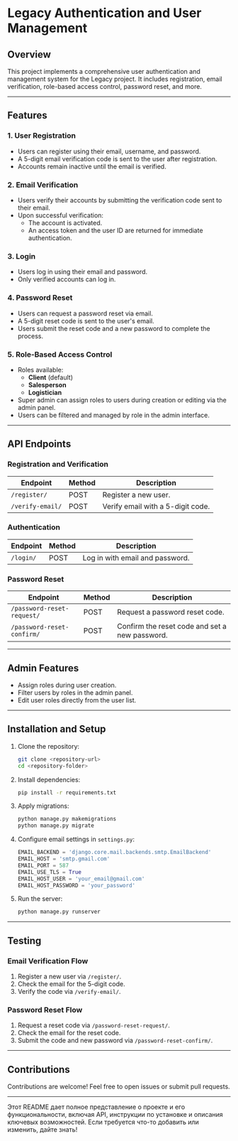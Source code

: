 # Legacy Authentication and User Management

## Overview

This project implements a comprehensive user authentication and management system for the Legacy project. It includes registration, email verification, role-based access control, password reset, and more.

---

## Features

### 1. **User Registration**
   - Users can register using their email, username, and password.
   - A 5-digit email verification code is sent to the user after registration.
   - Accounts remain inactive until the email is verified.

### 2. **Email Verification**
   - Users verify their accounts by submitting the verification code sent to their email.
   - Upon successful verification:
     - The account is activated.
     - An access token and the user ID are returned for immediate authentication.

### 3. **Login**
   - Users log in using their email and password.
   - Only verified accounts can log in.

### 4. **Password Reset**
   - Users can request a password reset via email.
   - A 5-digit reset code is sent to the user's email.
   - Users submit the reset code and a new password to complete the process.

### 5. **Role-Based Access Control**
   - Roles available:
     - **Client** (default)
     - **Salesperson**
     - **Logistician**
   - Super admin can assign roles to users during creation or editing via the admin panel.
   - Users can be filtered and managed by role in the admin interface.

---

## API Endpoints

### Registration and Verification
| Endpoint              | Method | Description                                  |
|-----------------------|--------|----------------------------------------------|
| `/register/`          | POST   | Register a new user.                        |
| `/verify-email/`      | POST   | Verify email with a 5-digit code.           |

### Authentication
| Endpoint              | Method | Description                                  |
|-----------------------|--------|----------------------------------------------|
| `/login/`             | POST   | Log in with email and password.             |

### Password Reset
| Endpoint                    | Method | Description                             |
|-----------------------------|--------|-----------------------------------------|
| `/password-reset-request/`  | POST   | Request a password reset code.         |
| `/password-reset-confirm/`  | POST   | Confirm the reset code and set a new password. |

---

## Admin Features

- Assign roles during user creation.
- Filter users by roles in the admin panel.
- Edit user roles directly from the user list.

---

## Installation and Setup

1. Clone the repository:
   ```bash
   git clone <repository-url>
   cd <repository-folder>
   ```

2. Install dependencies:
   ```bash
   pip install -r requirements.txt
   ```

3. Apply migrations:
   ```bash
   python manage.py makemigrations
   python manage.py migrate
   ```

4. Configure email settings in `settings.py`:
   ```python
   EMAIL_BACKEND = 'django.core.mail.backends.smtp.EmailBackend'
   EMAIL_HOST = 'smtp.gmail.com'
   EMAIL_PORT = 587
   EMAIL_USE_TLS = True
   EMAIL_HOST_USER = 'your_email@gmail.com'
   EMAIL_HOST_PASSWORD = 'your_password'
   ```

5. Run the server:
   ```bash
   python manage.py runserver
   ```

---

## Testing

### Email Verification Flow
1. Register a new user via `/register/`.
2. Check the email for the 5-digit code.
3. Verify the code via `/verify-email/`.

### Password Reset Flow
1. Request a reset code via `/password-reset-request/`.
2. Check the email for the reset code.
3. Submit the code and new password via `/password-reset-confirm/`.

---

## Contributions

Contributions are welcome! Feel free to open issues or submit pull requests.

---

Этот README дает полное представление о проекте и его функциональности, включая API, инструкции по установке и описания ключевых возможностей. Если требуется что-то добавить или изменить, дайте знать!
